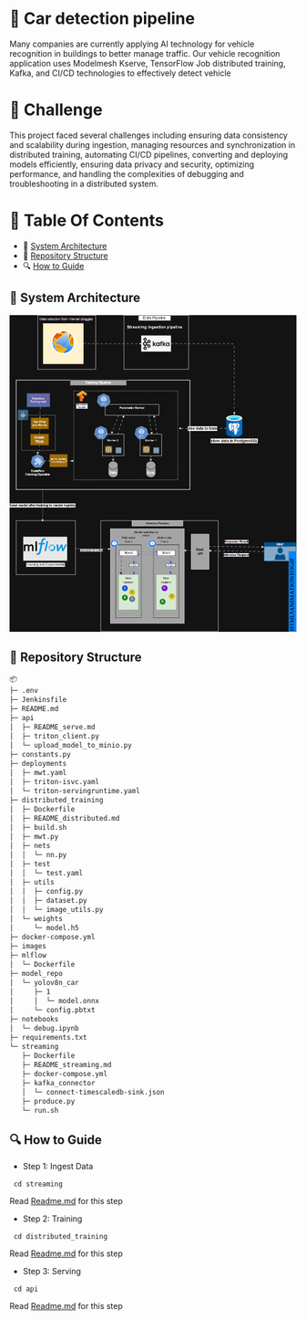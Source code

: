 
# 🚕 **Car detection pipeline**
Many companies are currently applying AI technology for vehicle recognition in buildings to better manage traffic. Our vehicle recognition application uses Modelmesh Kserve, TensorFlow Job distributed training, Kafka, and CI/CD technologies to effectively detect vehicle


# 🚀 **Challenge**
This project faced several challenges including ensuring data consistency and scalability during ingestion, managing resources and synchronization in distributed training, automating CI/CD pipelines, converting and deploying models efficiently, ensuring data privacy and security, optimizing performance, and handling the complexities of debugging and troubleshooting in a distributed system.

# 📕 Table Of Contents
- 🌟 [System Architecture](#System-architecture)
- 📁 [Repository Structure](#repository-structure)
- 🔍 [How to Guide](#how-to-guide)

## 🌟 System Architecture
![Pipeline Serving](https://github.com/HungNguyenDev1511/Car-detection-serving-model/blob/refactor/images/diagram_pipe.gif)


## 📁 Repository Structure
```
📦 
├─ .env
├─ Jenkinsfile
├─ README.md
├─ api
│  ├─ README_serve.md
│  ├─ triton_client.py
│  └─ upload_model_to_minio.py
├─ constants.py
├─ deployments
│  ├─ mwt.yaml
│  ├─ triton-isvc.yaml
│  └─ triton-servingruntime.yaml
├─ distributed_training
│  ├─ Dockerfile
│  ├─ README_distributed.md
│  ├─ build.sh
│  ├─ mwt.py
│  ├─ nets
│  │  └─ nn.py
│  ├─ test
│  │  └─ test.yaml
│  ├─ utils
│  │  ├─ config.py
│  │  ├─ dataset.py
│  │  └─ image_utils.py
│  └─ weights
│     └─ model.h5
├─ docker-compose.yml
├─ images
├─ mlflow
│  └─ Dockerfile
├─ model_repo
│  └─ yolov8n_car
│     ├─ 1
│     │  └─ model.onnx
│     └─ config.pbtxt
├─ notebooks
│  └─ debug.ipynb
├─ requirements.txt
└─ streaming
   ├─ Dockerfile
   ├─ README_streaming.md
   ├─ docker-compose.yml
   ├─ kafka_connector
   │  └─ connect-timescaledb-sink.json 
   ├─ produce.py
   └─ run.sh
```

## 🔍 How to Guide

- Step 1: Ingest Data 
``` shell
 cd streaming
 ```
 Read [Readme.md](https://github.com/HungNguyenDev1511/Car-detection-serving-model/blob/refactor/streaming/README_streaming.md) for this step
- Step 2: Training 
``` shell
 cd distributed_training
 ```
 Read [Readme.md](https://github.com/HungNguyenDev1511/Car-detection-serving-model/blob/refactor/distributed_training/README_distributed.md) for this step
- Step 3: Serving
``` shell
 cd api
 ```
Read [Readme.md](https://github.com/HungNguyenDev1511/Car-detection-serving-model/blob/refactor/api/utils/README_serve.md) for this step
